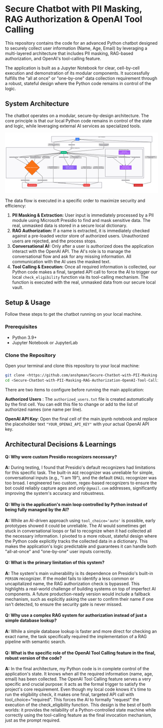 # Secure Chatbot with PII Masking, RAG Authorization & OpenAI Tool Calling

This repository contains the code for an advanced Python chatbot designed to securely collect user information (Name, Age, Email) by leveraging a multi-layered architecture that includes PII masking, RAG-based authorization, and OpenAI's tool-calling feature.

The application is built as a Jupyter Notebook for clear, cell-by-cell execution and demonstration of its modular components. It successfully fulfills the "all at once" or "one-by-one" data collection requirement through a robust, stateful design where the Python code remains in control of the logic.


## System Architecture

The chatbot operates on a modular, secure-by-design architecture. The core principle is that our local Python code remains in control of the state and logic, while leveraging external AI services as specialized tools.

![Alt Text](https://github.com/anshpman/Secure-Chatbot-with-PII-Masking-RAG-Authorization-OpenAI-Tool-Calling/blob/9f5f3437366147ce95e9e8e7565d3322d20a5755/System%20Design.png)

The data flow is executed in a specific order to maximize security and efficiency:
1.  **PII Masking & Extraction:** User input is immediately processed by a PII module using Microsoft Presidio to find and mask sensitive data. The real, unmasked data is stored in a secure local dictionary.
2.  **RAG Authorization:** If a name is extracted, it is immediately checked against a pre-loaded vector store of authorized users. Unauthorized users are rejected, and the process stops.
3.  **Conversational AI:** Only after a user is authorized does the application interact with the OpenAI API. The AI's role is to manage the conversational flow and ask for any missing information. All communication with the AI uses the masked text.
4.  **Tool Calling & Execution:** Once all required information is collected, our Python code makes a final, targeted API call to force the AI to trigger our local `check_eligibility` function via its tool-calling mechanism. The function is executed with the real, unmasked data from our secure local vault.
## Setup & Usage

Follow these steps to get the chatbot running on your local machine.

### Prerequisites
* Python 3.9+
* Jupyter Notebook or JupyterLab

### Clone the Repository
Open your terminal and clone this repository to your local machine:
```bash
git clone <https://github.com/anshpman/Secure-Chatbot-with-PII-Masking-RAG-Authorization-OpenAI-Tool-Calling/edit/main/README.md>
cd <Secure-Chatbot-with-PII-Masking-RAG-Authorization-OpenAI-Tool-Calling>
```

There are two items to configure before running the main application:

**Authorized Users** : The `authorized_users.txt` file is created automatically by the first cell. You can edit this file to change or add to the list of authorized names (one name per line).

**OpenAI API Key**: Open the final cell of the main.ipynb notebook and replace the placeholder text `"YOUR_OPENAI_API_KEY"` with your actual OpenAI API key.
## Architectural Decisions & Learnings

#### Q: Why were custom Presidio recognizers necessary?
**A:** During testing, I found that Presidio's default recognizers had limitations for this specific task. The built-in `AGE` recognizer was unreliable for simple, conversational inputs (e.g., "I am 19"), and the default `EMAIL` recognizer was too broad. I engineered two custom, regex-based recognizers to ensure the bot could reliably capture ages and *only* `@gmail.com` addresses, significantly improving the system's accuracy and robustness.

#### Q: Why is the application's main loop controlled by Python instead of being fully managed by the AI?
**A:** While an AI-driven approach using `tool_choice='auto'` is possible, early prototypes showed it could be unreliable. The AI would sometimes get stuck in conversational loops or fail to recognize when it had collected all the necessary information. I pivoted to a more robust, stateful design where the Python code explicitly tracks the collected data in a dictionary. This makes the application's logic predictable and guarantees it can handle both "all-at-once" and "one-by-one" user inputs correctly.

#### Q: What is the primary limitation of this system?
**A:** The system's main vulnerability is its dependence on Presidio's built-in `PERSON` recognizer. If the model fails to identify a less common or uncapitalized name, the RAG authorization check is bypassed. This highlights a real-world challenge of building systems on top of imperfect AI components. A future production-ready version would include a fallback mechanism, such as explicitly asking the user to confirm their name if one isn't detected, to ensure the security gate is never missed.

#### Q: Why use a complex RAG system for authorization instead of just a simple database lookup?
**A:** While a simple database lookup is faster and more direct for checking an exact name, the task  specifically required the implementation of a RAG pipeline with semantic search. 

#### Q: What is the specific role of the OpenAI Tool Calling feature in the final, robust version of the code?
**A:** In the final architecture, my Python code is in complete control of the application's state. It knows when all the required information (name, age, email) has been collected. The OpenAI Tool Calling feature serves a very specific and crucial purpose: it acts as the formal trigger to satisfy the project's core requirement. Even though my local code knows it's time to run the eligibility check, it makes one final, targeted API call with tool_choice="required". This forces the AI to formally "request" the execution of the check_eligibility function. This design is the best of both worlds: it provides the reliability of a Python-controlled state machine while correctly using the tool-calling feature as the final invocation mechanism, just as the prompt required.
